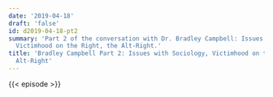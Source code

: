 ```yaml
---
date: '2019-04-18'
draft: 'false'
id: d2019-04-18-pt2
summary: 'Part 2 of the conversation with Dr. Bradley Campbell: Issues with Sociology,
  Victimhood on the Right, the Alt-Right.'
title: 'Bradley Campbell Part 2: Issues with Sociology, Victimhood on the Right, the
  Alt-Right'
---
```

{{< episode >}}
